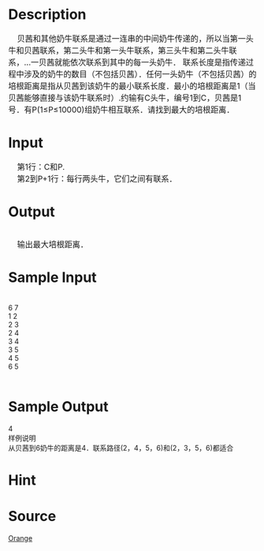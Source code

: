 
# Description

<div class="content"><div><span style="font-size: medium">    贝茜和其他奶牛联系是通过一连串的中间奶牛传递的，所以当第一头牛和贝茜联系，第二头牛和第一头牛联系，第三头牛和第二头牛联系，…一贝茜就能依次联系到其中的每一头奶牛． 联系长度是指传递过程中涉及的奶牛的数目（不包括贝茜）．任何一头奶牛（不包括贝茜）的培根距离是指从贝茜到该奶牛的最小联系长度．最小的培根距离是1（当贝茜能够直接与该奶牛联系时）.约输有C头牛，编号1到C，贝茜是1号．有P(1≤P≤10000)组奶牛相互联系．请找到最大的培根距离．</span></div></div>

# Input

<div class="content"><div><span style="font-size: medium">    第1行：C和P.</span></div>
<div><span style="font-size: medium">    第2到P+1行：每行两头牛，它们之间有联系．</span></div></div>

# Output

<div class="content"><div> </div>
<div><span style="font-size: medium">    输出最大培根距离．</span></div></div>

# Sample Input

<div class="content"><span class="sampledata"><br/>
 6  7<br/>
1  2<br/>
 2 3<br/>
2 4<br/>
3 4<br/>
3 5<br/>
4 5<br/>
6 5 <br/>
 <br/>
</span></div>

# Sample Output

<div class="content"><span class="sampledata">    4<br/>
样例说明<br/>
    从贝茜到6奶牛的距离是4．联系路径(2，4，5，6)和(2，3，5，6)都适合</span></div>

# Hint

<div class="content"><p></p></div>

# Source

<div class="content"><p><a href="problemset.php?search=Orange">Orange</a></p></div>

